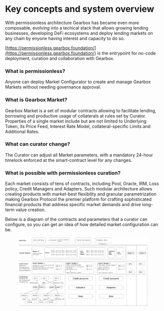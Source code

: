 # Key concepts and system overview

With permissionless architecture Gearbox has became even more composable, evolving into a techical stack that allows growing lending businesses, developing DeFi ecosystems and deploy lending markets on any chain by enyone having interest and capacity to do so.

[https://permissionless.gearbox.foundation/](https://permissionless.gearbox.foundation/) is the entrypoint for no-code deployment, curation and collaboration with Gearbox.

### What is permissionless?

Anyone can deploy Market Configurator to create and manage Gearbox Markets without needing governance approval.&#x20;

### What is Gearbox Market?

Gearbox Market is a set of modular contracts allowing to facilitate lending, borrowing and productive usage of collaterals at rules set by Curator.\
Properties of a single market include but are not limited to Underlying Token, its Price Feed, Interest Rate Model, collateral-specific Limits and Additional Rates.

### What can curator change?

The Curator can adjust all Market parameters, with a mandatory 24-hour timelock enforced at the smart-contract level for any changes.

### What is possible with permissionless curation?

Each market consists of tens of contracts, including Pool, Oracle, IRM, Loss policy, Credit Managers and Adapters. Such modular architecture allows creating products with market-best flexibility and granular parametrization making Gearbox Protocol the premier platform for crafting sophisticated financial products that address specific market demands and drive long-term value creation.

Below is a diagram of the contracts and parameters that a curator can configure, so you can get an idea of how detailed market configuration can be.

<figure><img src=".gitbook/assets/system.jpg" alt=""><figcaption></figcaption></figure>

